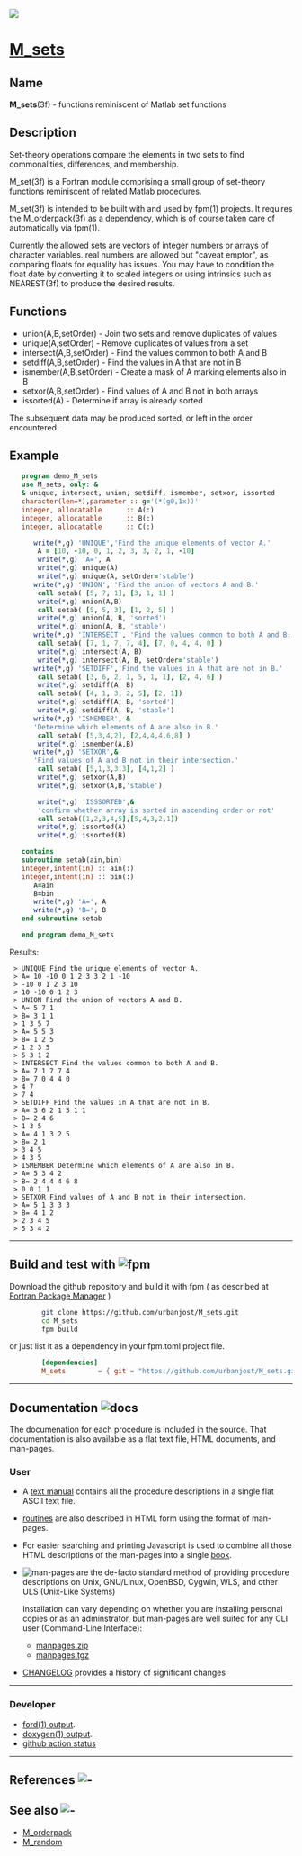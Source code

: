 [![](docs/images/venn_little.gif)](https://urbanjost.github.io/M_sets/fpm-ford/index.html)
# [M_sets](https://urbanjost.github.io/M_sets/man3.html)

## Name
   **M_sets**(3f) - functions reminiscent of Matlab set functions

## Description

Set-theory operations compare the elements in two sets to find
commonalities, differences, and membership.

M_set(3f) is a Fortran module comprising a small group of set-theory
functions reminiscent of related Matlab procedures.

M_set(3f) is intended to be built with and used by fpm(1) projects.
It requires the M_orderpack(3f) as a dependency, which is of course
taken care of automatically via fpm(1).

Currently the allowed sets are vectors of integer numbers or arrays
of character variables. real numbers are allowed but "caveat emptor",
as comparing floats for equality has issues. You may have to condition
the float date by converting it to scaled integers or using intrinsics
such as NEAREST(3f) to produce the desired results.

<!--
M_sets(3f) basically uses some simple calls to the M_orderpack(3f)
module that make loose use of memory allocation and space, but are
adequate for the vast majority of cases.
-->

## Functions
 + union(A,B,setOrder)     - Join two sets and remove duplicates of values
 + unique(A,setOrder)      - Remove duplicates of values from a set
 + intersect(A,B,setOrder) - Find the values common to both A and B
 + setdiff(A,B,setOrder)   - Find the values in A that are not in B
 + ismember(A,B,setOrder)  - Create a mask of A marking elements also in B
 + setxor(A,B,setOrder)    - Find values of A and B not in both arrays
 + issorted(A)             - Determine if array is already sorted

 The subsequent data may be produced sorted, or left in the order
 encountered.

## Example

```fortran
   program demo_M_sets
   use M_sets, only: &
   & unique, intersect, union, setdiff, ismember, setxor, issorted
   character(len=*),parameter :: g='(*(g0,1x))'
   integer, allocatable      :: A(:)
   integer, allocatable      :: B(:)
   integer, allocatable      :: C(:)

      write(*,g) 'UNIQUE','Find the unique elements of vector A.'
       A = [10, -10, 0, 1, 2, 3, 3, 2, 1, -10]
       write(*,g) 'A=', A
       write(*,g) unique(A)
       write(*,g) unique(A, setOrder='stable')
      write(*,g) 'UNION', 'Find the union of vectors A and B.'
       call setab( [5, 7, 1], [3, 1, 1] )
       write(*,g) union(A,B)
       call setab( [5, 5, 3], [1, 2, 5] )
       write(*,g) union(A, B, 'sorted')
       write(*,g) union(A, B, 'stable')
      write(*,g) 'INTERSECT', 'Find the values common to both A and B.'
       call setab( [7, 1, 7, 7, 4], [7, 0, 4, 4, 0] )
       write(*,g) intersect(A, B)
       write(*,g) intersect(A, B, setOrder='stable')
      write(*,g) 'SETDIFF','Find the values in A that are not in B.'
       call setab( [3, 6, 2, 1, 5, 1, 1], [2, 4, 6] )
       write(*,g) setdiff(A, B)
       call setab( [4, 1, 3, 2, 5], [2, 1])
       write(*,g) setdiff(A, B, 'sorted')
       write(*,g) setdiff(A, B, 'stable')
      write(*,g) 'ISMEMBER', &
      'Determine which elements of A are also in B.'
       call setab( [5,3,4,2], [2,4,4,4,6,8] )
       write(*,g) ismember(A,B)
      write(*,g) 'SETXOR',&
      'Find values of A and B not in their intersection.'
       call setab( [5,1,3,3,3], [4,1,2] )
       write(*,g) setxor(A,B)
       write(*,g) setxor(A,B,'stable')

       write(*,g) 'ISSSORTED',&
       'confirm whether array is sorted in ascending order or not'
       call setab([1,2,3,4,5],[5,4,3,2,1])
       write(*,g) issorted(A)
       write(*,g) issorted(B)

   contains
   subroutine setab(ain,bin)
   integer,intent(in) :: ain(:)
   integer,intent(in) :: bin(:)
      A=ain
      B=bin
      write(*,g) 'A=', A
      write(*,g) 'B=', B
   end subroutine setab

   end program demo_M_sets
```

Results:
```text
 > UNIQUE Find the unique elements of vector A.
 > A= 10 -10 0 1 2 3 3 2 1 -10
 > -10 0 1 2 3 10
 > 10 -10 0 1 2 3
 > UNION Find the union of vectors A and B.
 > A= 5 7 1
 > B= 3 1 1
 > 1 3 5 7
 > A= 5 5 3
 > B= 1 2 5
 > 1 2 3 5
 > 5 3 1 2
 > INTERSECT Find the values common to both A and B.
 > A= 7 1 7 7 4
 > B= 7 0 4 4 0
 > 4 7
 > 7 4
 > SETDIFF Find the values in A that are not in B.
 > A= 3 6 2 1 5 1 1
 > B= 2 4 6
 > 1 3 5
 > A= 4 1 3 2 5
 > B= 2 1
 > 3 4 5
 > 4 3 5
 > ISMEMBER Determine which elements of A are also in B.
 > A= 5 3 4 2
 > B= 2 4 4 4 6 8
 > 0 0 1 1
 > SETXOR Find values of A and B not in their intersection.
 > A= 5 1 3 3 3
 > B= 4 1 2
 > 2 3 4 5
 > 5 3 4 2
```
<!--
## Building the module using make![gmake](docs/images/gnu.gif)

This will compile the Fortran module and basic example programs that exercise the routines:

```bash
     git clone https://github.com/urbanjost/M_sets.git

     cd M_sets/src
     # change Makefile if not using one of the listed compilers

     # for gfortran
     make clean
     make gfortran

     # for ifort
     make clean
     make ifort

     # for nvfortran
     make clean
     make nvfortran
```
   Note that to specifically get release 2.0.0 you would use
```bash
     git clone --branch 2.0.0 https://github.com/urbanjost/M_sets.git
```
-->

---
## Build and test with ![fpm](docs/images/fpm_logo.gif)

   Download the github repository and build it with fpm ( as described at
   [Fortran Package Manager](https://github.com/fortran-lang/fpm) )
```bash
        git clone https://github.com/urbanjost/M_sets.git
        cd M_sets
        fpm build
```

   or just list it as a dependency in your fpm.toml project file.

```toml
        [dependencies]
        M_sets        = { git = "https://github.com/urbanjost/M_sets.git" }
```
---
## Documentation ![docs](docs/images/docs.gif)

The documenation for each procedure is included in the source.
That documentation is also available as a flat text file, HTML
documents, and man-pages.

### User
   - A [text manual](https://urbanjost.github.io/M_sets/manual.txt)
     contains all the procedure descriptions in a single flat ASCII
     text file.

   - [routines](https://urbanjost.github.io/M_sets/man3.html)
     are also described in HTML form using the format of man-pages.
<!--
     and [programs](https://urbanjost.github.io/M_sets/man1.html)
-->
   - For easier searching and printing Javascript is used to combine
     all those HTML descriptions of the man-pages into a single
     [book](https://urbanjost.github.io/M_sets/BOOK_M_sets.html).

   - ![man-pages](docs/images/manpages.gif) are the de-facto standard
     method of providing procedure descriptions on Unix, GNU/Linux,
     OpenBSD, Cygwin, WLS, and other ULS (Unix-Like Systems)

     Installation can vary depending on whether you are installing
     personal copies or as an adminstrator, but man-pages are well suited
     for any CLI user (Command-Line Interface):

      + [manpages.zip](https://urbanjost.github.io/M_sets/manpages.zip)
      + [manpages.tgz](https://urbanjost.github.io/M_sets/manpages.tgz)

   - [CHANGELOG](docs/CHANGELOG.md) provides a history of significant changes
---
### Developer
   - [ford(1) output](https://urbanjost.github.io/M_sets/fpm-ford/index.html).
   - [doxygen(1) output](https://urbanjost.github.io/M_sets/doxygen_out/html/index.html).
   - [github action status](docs/STATUS.md)
---

## References ![-](docs/images/ref.gif)

## See also ![-](docs/images/demos.gif)
   * [M_orderpack](https://github.com/urbanjost/M_orderpack)
   * [M_random](https://github.com/urbanjost/M_random)
